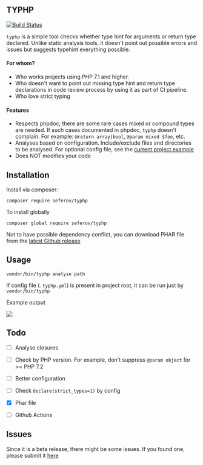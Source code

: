 ## TYPHP

[![Build Status](https://travis-ci.com/seferov/typhp.svg?branch=master)](https://travis-ci.com/seferov/typhp)

`typhp` is a simple tool checks whether type hint for arguments or return type declared.
Unlike static analysis tools, it doesn't point out possible errors and issues
but suggests typehint everything possible.

#### For whom?
- Who works projects using PHP 7.1 and higher. 
- Who doesn't want to point out missing type hint and return type declarations in code review process
by using it as part of CI pipeline.
- Who love strict typing

#### Features

- Respects phpdoc; there are some rare cases mixed or compound types are needed.
If such cases documented in phpdoc, `typhp` doesn't complain. For example: `@return array|bool`, `@param mixed $foo`, etc.
- Analyses based on configuration. Include/exclude files and directories to be analysed.
For optional config file, see the [current project example](https://github.com/seferov/typhp/blob/master/.typhp.yml)
- Does NOT modifies your code

## Installation

Install via composer:

`
composer require seferov/typhp
`

To install globally

`
composer global require seferov/typhp
`

Not to have possible dependency conflict, you can download PHAR file from the [latest Github release](https://github.com/seferov/typhp/releases/latest)

## Usage

`
vendor/bin/typhp analyse path
`

If config file (`.typhp.yml`) is present in project root, it can be run
just by `vendor/bin/typhp`

Example output

<img src="example.png" />

## Todo

- [ ] Analyse closures

- [ ] Check by PHP version. For example, don't suppress `@param object` for >= PHP 7.2

- [ ] Better configuration
 
- [ ] Check `declare(strict_types=1)` by config

- [x] Phar file

- [ ] Github Actions


## Issues

Since it is a beta release, there might be some issues. If you found one, please submit it [here](https://github.com/seferov/typhp/issues/new)
